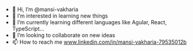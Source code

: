 - 👋 Hi, I’m @mansi-vakharia
- 👀 I’m interested in learning new things
- 🌱 I’m currently learning different languages like Agular, React, TypeScript...
- 💞️ I’m looking to collaborate on new ideas
- 📫 How to reach me www.linkedin.com/in/mansi-vakharia-79535012b

<!---
mansi-vakharia/mansi-vakharia is a ✨ special ✨ repository because its `README.md` (this file) appears on your GitHub profile.
You can click the Preview link to take a look at your changes.
--->
